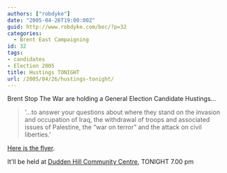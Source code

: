 ```yaml
---
authors: ["robdyke"]
date: "2005-04-26T19:00:00Z"
guid: http://www.robdyke.com/bec/?p=32
categories:
  - Brent East Campaigning
id: 32
tags:
- candidates
- Election 2005
title: Hustings TONIGHT
url: /2005/04/26/hustings-tonight/
---
```

Brent Stop The War are holding a General Election Candidate Hustings...

> '...to answer your questions about where they stand on the invasion and occupation of Iraq, the withdrawal of troops and associated issues of Palestine, the “war on terror” and the attack on civil liberties.'

[Here is the flyer](http://www.comwifinet.com/becamapign/BrentStW_hustings.pdf).

It'll be held at [Dudden Hill Community Centre](http://www.streetmap.co.uk/streetmap.dll?G2M?X=522105&#038;Y=184975&#038;A=Y&#038;Z=1), TONIGHT 7.00 pm